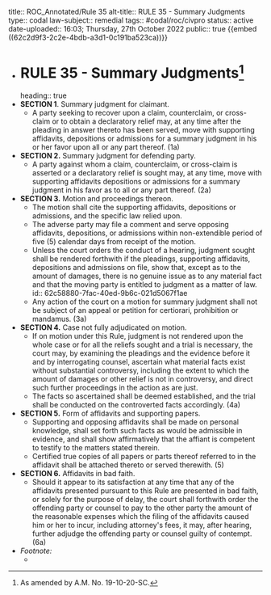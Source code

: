 title:: ROC_Annotated/Rule 35
alt-title:: RULE 35 - Summary Judgments
type:: codal
law-subject:: remedial
tags:: #codal/roc/civpro
status:: active
date-uploaded:: 16:03; Thursday, 27th October 2022
public:: true
{{embed ((62c2d9f3-2c2e-4bdb-a3d1-0c191ba523ca))}}
- # RULE 35 - Summary Judgments[^1]
  heading:: true
- **SECTION 1**. Summary judgment for claimant.
	- A party seeking to recover upon a claim, counterclaim, or cross-claim or to obtain a declaratory relief may, at any time after the pleading in answer thereto has been served, move with supporting affidavits, depositions or admissions for a summary judgment in his or her favor upon all or any part thereof. (1a)
- **SECTION 2.** Summary judgment for defending party.
	- A party against whom a claim, counterclaim, or cross-claim is asserted or a declaratory relief is sought may, at any time, move with supporting affidavits depositions or admissions for a summary judgment in his favor as to all or any part thereof. (2a)
- **SECTION 3.** Motion and proceedings thereon.
	- The motion shall cite the supporting affidavits, depositions or admissions, and the specific law relied upon.
	- The adverse party may file a comment and serve opposing affidavits, depositions, or admissions within non-extendible period of five (5) calendar days from receipt of the motion.
	- Unless the court orders the conduct of a hearing, judgment sought shall be rendered forthwith if the pleadings, supporting affidavits, depositions and admissions on file, show that, except as to the amount of damages, there is no genuine issue as to any material fact and that the moving party is entitled to judgment as a matter of law.
	  id:: 62c58880-7fac-40ed-9b6c-021d5067f1ae
	- Any action of the court on a motion for summary judgment shall not be subject of an appeal or petition for certiorari, prohibition or mandamus. (3a)
- **SECTION 4.** Case not fully adjudicated on motion.
	- If on motion under this Rule, judgment is not rendered upon the whole case or for all the reliefs sought and a trial is necessary, the court may, by examining the pleadings and the evidence before it and by interrogating counsel, ascertain what material facts exist without substantial controversy, including the extent to which the amount of damages or other relief is not in controversy, and direct such further proceedings in the action as are just.
	- The facts so ascertained shall be deemed established, and the trial shall be conducted on the controverted facts accordingly. (4a)
- **SECTION 5.** Form of affidavits and supporting papers.
	- Supporting and opposing affidavits shall be made on personal knowledge, shall set forth such facts as would be admissible in evidence, and shall show affirmatively that the affiant is competent to testify to the matters stated therein.
	- Certified true copies of all papers or parts thereof referred to in the affidavit shall be attached thereto or served therewith. (5)
- **SECTION 6.** Affidavits in bad faith.
	- Should it appear to its satisfaction at any time that any of the affidavits presented pursuant to this Rule are presented in bad faith, or solely for the purpose of delay, the court shall forthwith order the offending party or counsel to pay to the other party the amount of the reasonable expenses which the filing of the affidavits caused him or her to incur, including attorney's fees, it may, after hearing, further adjudge the offending party or counsel guilty of contempt. (6a)
- _Footnote:_
	- [^1]: As amended by A.M. No. 19-10-20-SC.
